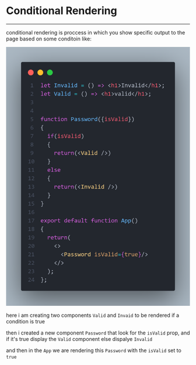 # Conditional Rendering
---

conditional rendering is proccess in which you show specific output to the page based on some conditoin like:

![Example](Imgs/CONDITIONALRENDERINGEXAMPLE01.png)

here i am creating two components ``Valid`` and ``Invaid`` to be rendered if a condition is true

then i created a new component ``Password`` that look for the ``isValid`` prop, and if it's true display the ``Valid`` component else dispalye ``Invalid``

and then in the ``App`` we are rendering this ``Password`` with the ``isValid`` set to ``true``